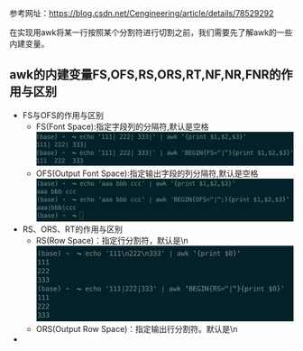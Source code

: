 参考网址：https://blog.csdn.net/Cengineering/article/details/78529292

在实现用awk将某一行按照某个分割符进行切割之前，我们需要先了解awk的一些内建变量。
## awk的内建变量FS,OFS,RS,ORS,RT,NF,NR,FNR的作用与区别

- FS与OFS的作用与区别
  - FS(Font Space):指定字段列的分隔符,默认是空格
  ![](../figure/18.png)
  - OFS(Output Font Space):指定输出字段的列分隔符,默认是空格
  ![](../figure/19.png)
- RS、ORS、RT的作用与区别
  - RS(Row Space)：指定行分割符，默认是\n
  ![](../figure/20.png)
  - ORS(Output Row Space)：指定输出行分割符。默认是\n
- 


